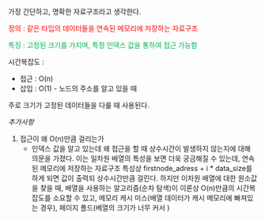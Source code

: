 가장 간단하고, 명확한 자료구조라고 생각한다. 

<span style="color:rgb(255, 0, 0)">정의 : 같은 타입의 데이터들을 연속된 메모리에 저장하는 자료구조</span> 

<span style="color:rgb(0, 176, 80)">특징 : 고정된 크기를 가지며, 특정 인덱스 값을 통하여 접근 가능함</span> 

시간복잡도 : 
- 접근 : O(n)
- 삽입 : O(1) - 노드의 주소를 알고 있을 때

주로 크기가 고정된 데이터들을 다룰 때 사용된다.

*추가사항*

1. 접근이 왜 O(n)만큼 걸리는가
	- 인덱스 값을 알고 있는데 왜 접근을 할 때 상수시간이 발생하지 않는지에 대해 의문을 가졌다. 이는 일차원 배열의 특성을 보면 더욱 궁금해질 수 있는데, 연속된 메모리에 저장하는 자료구조 특성상 firstnode_adress + i * data_size를 하게 되면 값이 출력되 상수시간만큼 걸린다. 하지만 이차원 배열에 대한 원소값을 찾을 때, 배열을 사용하는 알고리즘(순차 탐색)이 이론상 O(n)만큼의 시간복잡도를 소요할 수 있고, 메모리 캐시 미스(배열 데이터가 캐시 메모리에 빠져있는 경우), 페이지 폴드(베열의 크기가 너무 커서 )